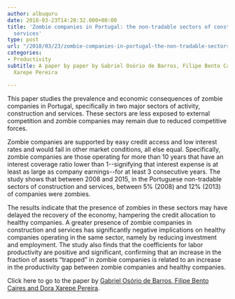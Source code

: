 ```yaml
---
author: albuquru
date: 2018-03-23T14:28:32.000+00:00
title: 'Zombie companies in Portugal: the non-tradable sectors of construction and
  services'
type: post
url: "/2018/03/23/zombie-companies-in-portugal-the-non-tradable-sectors-of-construction-and-services/"
categories:
- Productivity
subtitle: A paper by paper by Gabriel Osório de Barros, Filipe Bento Caires and Dora
  Xarepe Pereira

---
```

This paper studies the prevalence and economic consequences of zombie companies in Portugal, specifically in two major sectors of activity, construction and services. These sectors are less exposed to external competition and zombie companies may remain due to reduced competitive forces.

Zombie companies are supported by easy credit access and low interest rates and would fail in other market conditions, all else equal. Specifically, zombie companies are those operating for more than 10 years that have an interest coverage ratio lower than 1--signifying that interest expense is at least as large as company earnings--for at least 3 consecutive years. The study shows that between 2008 and 2015, in the Portuguese non-tradable sectors of construction and services, between 5% (2008) and 12% (2013) of companies were zombies.

The results indicate that the presence of zombies in these sectors may have delayed the recovery of the economy, hampering the credit allocation to healthy companies. A greater presence of zombie companies in construction and services has significantly negative implications on healthy companies operating in the same sector, namely by reducing investment and employment. The study also finds that the coefficients for labor productivity are positive and significant, confirming that an increase in the fraction of assets “trapped” in zombie companies is related to an increase in the productivity gap between zombie companies and healthy companies.

Click here to go to the paper by [Gabriel Osório de Barros, Filipe Bento Caires and Dora Xarepe Pereira](http://www.gee.gov.pt?cr=33203).